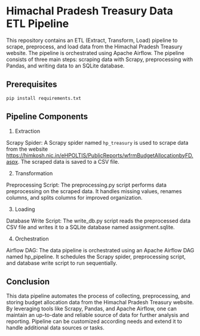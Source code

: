 Himachal Pradesh Treasury Data ETL Pipeline
===========================================

This repository contains an ETL (Extract, Transform, Load) pipeline to scrape, preprocess, and load data from the Himachal Pradesh Treasury website. The pipeline is orchestrated using Apache Airflow. The pipeline consists of three main steps: scraping data with Scrapy, preprocessing with Pandas, and writing data to an SQLite database.

Prerequisites
-------------

```
pip install requirements.txt
```

Pipeline Components
-------------------

1. Extraction

Scrapy Spider: A Scrapy spider named ```hp_treasury``` is used to scrape data from the website https://himkosh.nic.in/eHPOLTIS/PublicReports/wfrmBudgetAllocationbyFD.aspx. The scraped data is saved to a CSV file.

2. Transformation

Preprocessing Script: The preprocessing.py script performs data preprocessing on the scraped data. It handles missing values, renames columns, and splits columns for improved organization.

3. Loading

Database Write Script: The write_db.py script reads the preprocessed data CSV file and writes it to a SQLite database named assignment.sqlite.

4. Orchestration
   
Airflow DAG: The data pipeline is orchestrated using an Apache Airflow DAG named hp_pipeline. It schedules the Scrapy spider, preprocessing script, and database write script to run sequentially.


Conclusion
----------

This data pipeline automates the process of collecting, preprocessing, and storing budget allocation data from the Himachal Pradesh Treasury website. By leveraging tools like Scrapy, Pandas, and Apache Airflow, one can maintain an up-to-date and reliable source of data for further analysis and reporting. Pipeline can be customized according needs and extend it to handle additional data sources or tasks.




